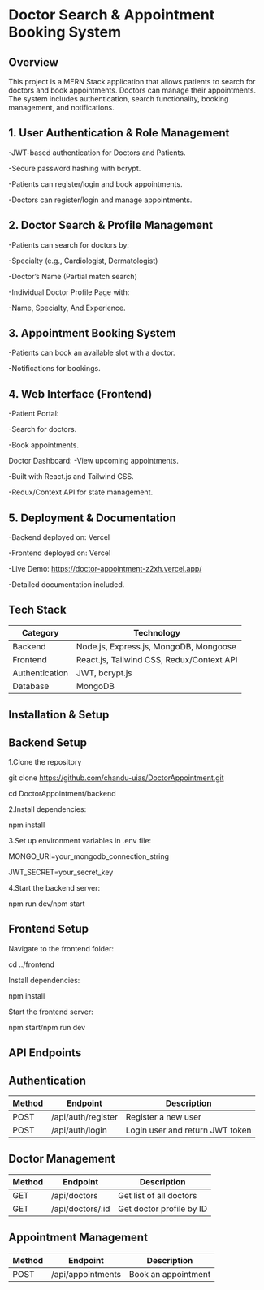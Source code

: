 # Doctor Search & Appointment Booking System

## Overview

This project is a MERN Stack application that allows patients to search for doctors and book appointments. Doctors can  manage their appointments. The system includes authentication, search functionality, booking management, and notifications.

## 1. User Authentication & Role Management

-JWT-based authentication for Doctors and Patients.

-Secure password hashing with bcrypt.

-Patients can register/login and book appointments.

-Doctors can register/login and manage appointments.

## 2. Doctor Search & Profile Management

-Patients can search for doctors by:

-Specialty (e.g., Cardiologist, Dermatologist)

-Doctor’s Name (Partial match search)

-Individual Doctor Profile Page with:

-Name, Specialty, And Experience.
## 3. Appointment Booking System
-Patients can book an available slot with a doctor.

-Notifications for bookings.
## 4. Web Interface (Frontend)

-Patient Portal:

-Search for doctors.

-Book appointments.

Doctor Dashboard:
-View upcoming appointments.

-Built with React.js and Tailwind CSS.

-Redux/Context API for state management.
## 5. Deployment & Documentation

-Backend deployed on: Vercel

-Frontend deployed on: Vercel

-Live Demo: https://doctor-appointment-z2xh.vercel.app/

-Detailed documentation included.

## Tech Stack
| Category |Technology |
|----------|----------|
| Backend | Node.js, Express.js, MongoDB, Mongoose  | 
| Frontend  |React.js, Tailwind CSS, Redux/Context API   | 
| Authentication | JWT, bcrypt.js | 
| Database  |MongoDB   | 

## Installation & Setup

## Backend Setup

1.Clone the repository

git clone https://github.com/chandu-uias/DoctorAppointment.git

cd DoctorAppointment/backend

2.Install dependencies:

  npm install
  
3.Set up environment variables in .env file:

  MONGO_URI=your_mongodb_connection_string
  
  JWT_SECRET=your_secret_key


4.Start the backend server:

  npm run dev/npm start

## Frontend Setup

Navigate to the frontend folder:

cd ../frontend

Install dependencies:

npm install

Start the frontend server:

npm start/npm run dev

## API Endpoints

## Authentication

| Method  | Endpoint              | Description                      |
|---------|----------------------|----------------------------------|
| POST    | /api/auth/register   | Register a new user             |
| POST    | /api/auth/login      | Login user and return JWT token |

## Doctor Management

| Method  | Endpoint              | Description                      |
|---------|----------------------|----------------------------------|
|GET   |/api/doctors  |Get list of all doctors             |
|GET   | /api/doctors/:id     | Get doctor profile by ID|

## Appointment Management

| Method  | Endpoint              | Description                      |
|---------|----------------------|----------------------------------|
|POST |/api/appointments  |Book an appointment            |


